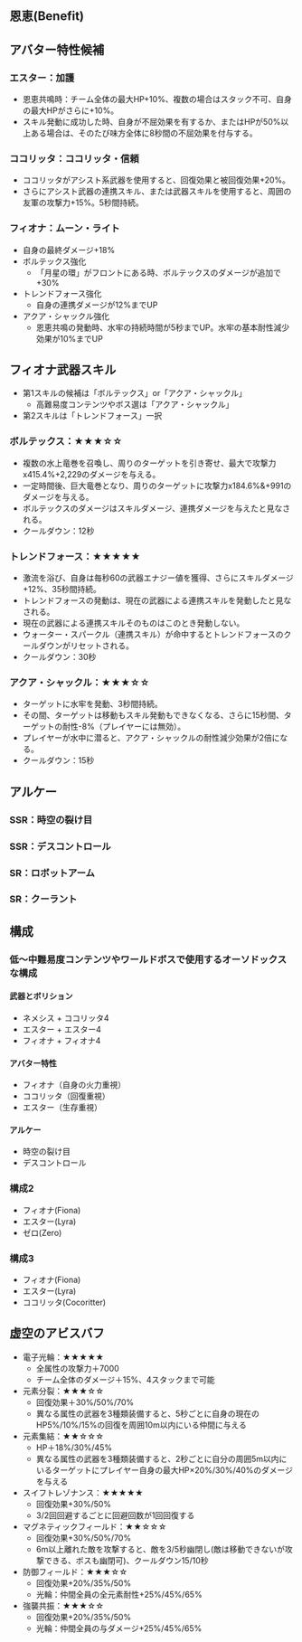 

## 恩恵(Benefit)

## アバター特性候補
### エスター：加護
* 恩恵共鳴時：チーム全体の最大HP+10%、複数の場合はスタック不可、自身の最大HPがさらに+10%。
* スキル発動に成功した時、自身が不屈効果を有するか、またはHPが50%以上ある場合は、そのたび味方全体に8秒間の不屈効果を付与する。
### ココリッタ：ココリッタ・信頼
* ココリッタがアシスト系武器を使用すると、回復効果と被回復効果+20%。
* さらにアシスト武器の連携スキル、または武器スキルを使用すると、周囲の友軍の攻撃力+15%。5秒間持続。
### フィオナ：ムーン・ライト
* 自身の最終ダメージ+18%
* ボルテックス強化
  * 「月星の環」がフロントにある時、ボルテックスのダメージが追加で+30%
* トレンドフォース強化
  * 自身の連携ダメージが12%までUP
* アクア・シャックル強化
  * 恩恵共鳴の発動時、水牢の持続時間が5秒までUP。水牢の基本耐性減少効果が10%までUP

## フィオナ武器スキル
* 第1スキルの候補は「ボルテックス」or「アクア・シャックル」
  * 高難易度コンテンツやボス選は「アクア・シャックル」
* 第2スキルは「トレンドフォース」一択
### ボルテックス：★★★☆☆
* 複数の水上竜巻を召喚し、周りのターゲットを引き寄せ、最大で攻撃力x415.4%+2,229のダメージを与える。
* 一定時間後、巨大竜巻となり、周りのターゲットに攻撃力x184.6%&+991のダメージを与える。
* ボルテックスのダメージはスキルダメージ、連携ダメージを与えたと見なされる。
* クールダウン：12秒
### トレンドフォース：★★★★★
* 激流を浴び、自身は毎秒60の武器エナジー値を獲得、さらにスキルダメージ+12%、35秒間持続。
* トレンドフォースの発動は、現在の武器による連携スキルを発動したと見なされる。
* 現在の武器による連携スキルそのものはこのとき発動しない。
* ウォーター・スパークル（連携スキル）が命中するとトレンドフォースのクールダウンがリセットされる。
* クールダウン：30秒
### アクア・シャックル：★★★☆☆
* ターゲットに水牢を発動、3秒間持続。
* その間、ターゲットは移動もスキル発動もできなくなる、さらに15秒間、ターゲットの耐性-8%（プレイヤーには無効）。
* プレイヤーが水中に潜ると、アクア・シャックルの耐性減少効果が2倍になる。
* クールダウン：15秒

## アルケー
### SSR：時空の裂け目
### SSR：デスコントロール
### SR：ロボットアーム
### SR：クーラント

## 構成
### 低～中難易度コンテンツやワールドボスで使用するオーソドックスな構成
#### 武器とボリション
* ネメシス + ココリッタ4
* エスター + エスター4
* フィオナ + フィオナ4
#### アバター特性
* フィオナ（自身の火力重視）
* ココリッタ（回復重視）
* エスター（生存重視）
#### アルケー
* 時空の裂け目
* デスコントロール

### 構成2
* フィオナ(Fiona)
* エスター(Lyra)
* ゼロ(Zero)


### 構成3
* フィオナ(Fiona)
* エスター(Lyra)
* ココリッタ(Cocoritter)



## 虚空のアビスバフ
* 電子光輪：★★★★★
  * 全属性の攻撃力＋7000
  * チーム全体のダメージ＋15%、4スタックまで可能
* 元素分裂：★★★☆☆
  * 回復効果＋30%/50%/70%
  * 異なる属性の武器を3種類装備すると、5秒ごとに自身の現在のHP5%/10%/15%の回復を周囲10m以内にいる仲間に与える
* 元素集結：★★☆☆☆
  * HP＋18%/30%/45%
  * 異なる属性の武器を3種類装備すると、2秒ごとに自分の周囲5m以内にいるターゲットにプレイヤー自身の最大HP×20%/30%/40%のダメージを与える
* スイフトレゾナンス：★★★★★
  * 回復効果+30%/50%
  * 3/2回回避するごとに回避回数が1回回復する
* マグネティックフィールド：★★☆☆☆
  * 回復効果+30%/50%/70%
  * 6m以上離れた敵を攻撃すると、敵を3/5秒幽閉し(敵は移動できないが攻撃できる、ボスも幽閉可)、クールダウン15/10秒
* 防御フィールド：★★★☆☆
  * 回復効果+20%/35%/50%
  * 光輪：仲間全員の全元素耐性+25%/45%/65%
* 強襲共振：★★★☆☆
  * 回復効果+20%/35%/50%
  * 光輪：仲間全員の与ダメージ+25%/45%/65%
